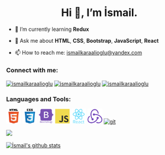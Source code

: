 <h1 align="center">Hi 👋, I’m İsmail.</h1> 

* 🌱 I’m currently learning **Redux**

* 💬 Ask me about **HTML**, **CSS**, **Bootstrap**, **JavaScript**, **React**

* 📫 How to reach me: ismailkaraalioglu@yandex.com

<h3 align="left">Connect with me:</h3>
<p align="left">
  <a href="https://www.linkedin.com/in/ismailkaraalioglu/" target="_blank"><img align="center" src="https://raw.githubusercontent.com/rahuldkjain/github-profile-readme-generator/master/src/images/icons/Social/linked-in-alt.svg" alt="ismailkaraalioglu" height="30" width="40" /></a>
<a href="https://twitter.com/KIsmailll" target="_blank"><img align="center" src="https://raw.githubusercontent.com/rahuldkjain/github-profile-readme-generator/master/src/images/icons/Social/twitter.svg" alt="ismailkaraalioglu" height="30" width="40" /></a>
  <a href="https://www.hackerrank.com/ismailkaraaliog1" target="_blank"><img align="center" src="https://raw.githubusercontent.com/rahuldkjain/github-profile-readme-generator/master/src/images/icons/Social/hackerrank.svg" alt="ismailkaraalioglu" height="30" width="40" /></a>
</p>

<h3 align="left">Languages and Tools:</h3>
<p align="left"> 
  <a href="https://www.w3schools.com/html/" target="_blank"> <img src="https://raw.githubusercontent.com/devicons/devicon/master/icons/html5/html5-original-wordmark.svg" alt="html5" width="40" height="40"></a> 
    <a href="https://www.w3schools.com/css/" target="_blank"> <img src="https://raw.githubusercontent.com/devicons/devicon/master/icons/css3/css3-original-wordmark.svg" alt="css3" width="40" height="40"></a> 
  <a href="https://getbootstrap.com" target="_blank"> <img src="https://raw.githubusercontent.com/devicons/devicon/master/icons/bootstrap/bootstrap-plain-wordmark.svg" alt="bootstrap" width="40" height="40"></a> 
  <a href="https://www.javascript.com/" target="_blank"> <img src="https://raw.githubusercontent.com/devicons/devicon/master/icons/javascript/javascript-original.svg" alt="javascript" width="40" height="40"></a>
 <a href="https://reactjs.org/" target="_blank"> <img src="https://raw.githubusercontent.com/devicons/devicon/master/icons/react/react-original-wordmark.svg" alt="react" width="40" height="40"></a> 
 <a href="https://redux.js.org" target="_blank"> <img src="https://raw.githubusercontent.com/devicons/devicon/master/icons/redux/redux-original.svg" alt="redux" width="40" height="40"></a> 
 <a href="https://git-scm.com/" target="_blank"> <img src="https://www.vectorlogo.zone/logos/git-scm/git-scm-icon.svg" alt="git" width="40" height="40"></a>
 </p>
 
<div>
  <img src="https://github-readme-stats.vercel.app/api?username=ismailkaraalioglu&show_icons=true&hide=contribs,prs&cache_seconds=86400&theme=dracula">
</div>

[![İsmail's github stats](https://github-readme-stats.vercel.app/api?username=ismailkaraalioglu&count_private=true&show_icons=true&theme=radical&hide_rank=false)](https://github.com/ismailkaraalioglu/github-readme-stats)
